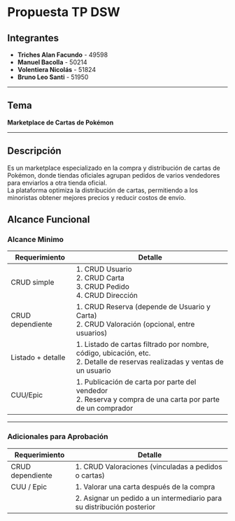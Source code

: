 #  Propuesta TP DSW
##  Integrantes

- **Triches Alan Facundo** - 49598  
- **Manuel Bacolla** - 50214  
- **Volentiera Nicolás** - 51824  
- **Bruno Leo Santi** - 51950

---

##  Tema

**Marketplace de Cartas de Pokémon**

---

##  Descripción

Es un marketplace especializado en la compra y distribución de cartas de Pokémon, donde tiendas oficiales agrupan pedidos de varios vendedores para enviarlos a otra tienda oficial.  
La plataforma optimiza la distribución de cartas, permitiendo a los minoristas obtener mejores precios y reducir costos de envío.

## Alcance Funcional

### Alcance Minimo


| Requerimiento         | Detalle                                                                                                                                              |
|-----------------------|------------------------------------------------------------------------------------------------------------------------------------------------------|
| CRUD simple           | 1. CRUD Usuario <br> 2. CRUD Carta <br> 3. CRUD Pedido <br> 4. CRUD Dirección                                                                         |
| CRUD dependiente      | 1. CRUD Reserva (depende de Usuario y Carta) <br> 2. CRUD Valoración (opcional, entre usuarios)                                                      |
| Listado + detalle     | 1. Listado de cartas filtrado por nombre, código, ubicación, etc. <br> 2. Detalle de reservas realizadas y ventas de un usuario                     |
| CUU/Epic              | 1. Publicación de carta por parte del vendedor <br> 2. Reserva y compra de una carta por parte de un comprador                                       |

---


### Adicionales para Aprobación


| Requerimiento         | Detalle                                                                 |
|-----------------------|-------------------------------------------------------------------------|
| CRUD dependiente      | 1. CRUD Valoraciones (vinculadas a pedidos o cartas)                    |
| CUU / Epic            | 1. Valorar una carta después de la compra                              |
|                       | 2. Asignar un pedido a un intermediario para su distribución posterior |
